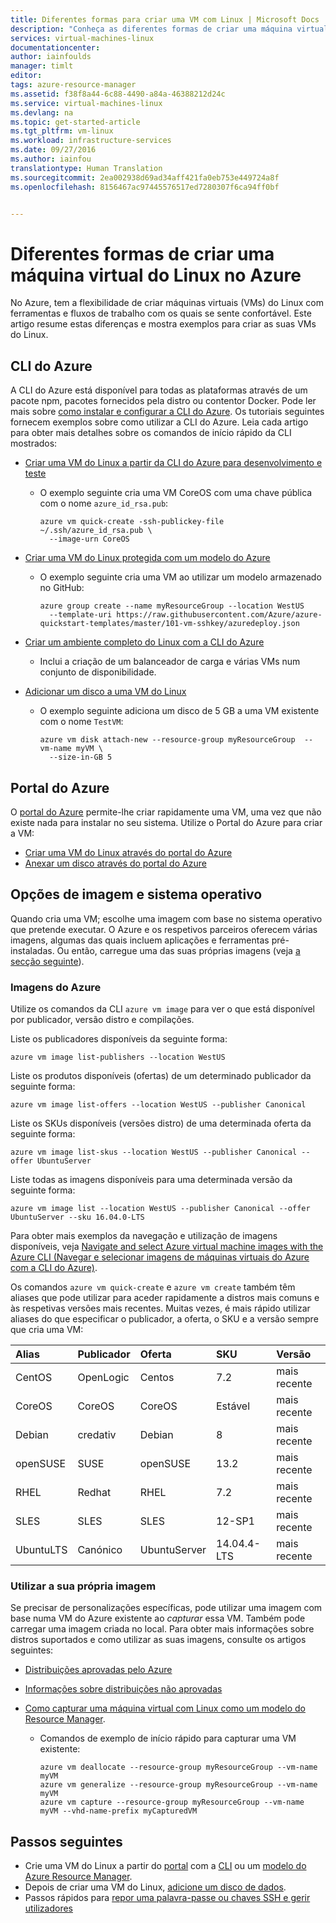 ```yaml
---
title: Diferentes formas para criar uma VM com Linux | Microsoft Docs
description: "Conheça as diferentes formas de criar uma máquina virtual do Linux no Azure, incluindo ligações para ferramentas e tutoriais para cada método."
services: virtual-machines-linux
documentationcenter: 
author: iainfoulds
manager: timlt
editor: 
tags: azure-resource-manager
ms.assetid: f38f8a44-6c88-4490-a84a-46388212d24c
ms.service: virtual-machines-linux
ms.devlang: na
ms.topic: get-started-article
ms.tgt_pltfrm: vm-linux
ms.workload: infrastructure-services
ms.date: 09/27/2016
ms.author: iainfou
translationtype: Human Translation
ms.sourcegitcommit: 2ea002938d69ad34aff421fa0eb753e449724a8f
ms.openlocfilehash: 8156467ac97445576517ed7280307f6ca94ff0bf


---
```

# <a name="different-ways-to-create-a-linux-virtual-machine-in-azure"></a>Diferentes formas de criar uma máquina virtual do Linux no Azure
No Azure, tem a flexibilidade de criar máquinas virtuais (VMs) do Linux com ferramentas e fluxos de trabalho com os quais se sente confortável. Este artigo resume estas diferenças e mostra exemplos para criar as suas VMs do Linux.

## <a name="azure-cli"></a>CLI do Azure
A CLI do Azure está disponível para todas as plataformas através de um pacote npm, pacotes fornecidos pela distro ou contentor Docker. Pode ler mais sobre [como instalar e configurar a CLI do Azure](../xplat-cli-install.md). Os tutoriais seguintes fornecem exemplos sobre como utilizar a CLI do Azure. Leia cada artigo para obter mais detalhes sobre os comandos de início rápido da CLI mostrados:

* [Criar uma VM do Linux a partir da CLI do Azure para desenvolvimento e teste](virtual-machines-linux-quick-create-cli.md)
  
  * O exemplo seguinte cria uma VM CoreOS com uma chave pública com o nome `azure_id_rsa.pub`:
    
    ```azurecli
    azure vm quick-create -ssh-publickey-file ~/.ssh/azure_id_rsa.pub \
      --image-urn CoreOS
    ```
* [Criar uma VM do Linux protegida com um modelo do Azure](virtual-machines-linux-create-ssh-secured-vm-from-template.md)
  
  * O exemplo seguinte cria uma VM ao utilizar um modelo armazenado no GitHub:
    
    ```azurecli
    azure group create --name myResourceGroup --location WestUS 
      --template-uri https://raw.githubusercontent.com/Azure/azure-quickstart-templates/master/101-vm-sshkey/azuredeploy.json
    ```
* [Criar um ambiente completo do Linux com a CLI do Azure](virtual-machines-linux-create-cli-complete.md)
  
  * Inclui a criação de um balanceador de carga e várias VMs num conjunto de disponibilidade.
* [Adicionar um disco a uma VM do Linux](virtual-machines-linux-add-disk.md)
  
  * O exemplo seguinte adiciona um disco de 5 GB a uma VM existente com o nome `TestVM`:
    
    ```azurecli
    azure vm disk attach-new --resource-group myResourceGroup  --vm-name myVM \
      --size-in-GB 5
    ```

## <a name="azure-portal"></a>Portal do Azure
O [portal do Azure](https://portal.azure.com) permite-lhe criar rapidamente uma VM, uma vez que não existe nada para instalar no seu sistema. Utilize o Portal do Azure para criar a VM:

* [Criar uma VM do Linux através do portal do Azure](virtual-machines-linux-quick-create-portal.md) 
* [Anexar um disco através do portal do Azure](virtual-machines-linux-attach-disk-portal.md)

## <a name="operating-system-and-image-choices"></a>Opções de imagem e sistema operativo
Quando cria uma VM; escolhe uma imagem com base no sistema operativo que pretende executar. O Azure e os respetivos parceiros oferecem várias imagens, algumas das quais incluem aplicações e ferramentas pré-instaladas. Ou então, carregue uma das suas próprias imagens (veja [a secção seguinte](#use-your-own-image)).

### <a name="azure-images"></a>Imagens do Azure
Utilize os comandos da CLI `azure vm image` para ver o que está disponível por publicador, versão distro e compilações.

Liste os publicadores disponíveis da seguinte forma:

```azurecli
azure vm image list-publishers --location WestUS
```

Liste os produtos disponíveis (ofertas) de um determinado publicador da seguinte forma:

```azurecli
azure vm image list-offers --location WestUS --publisher Canonical
```

Liste os SKUs disponíveis (versões distro) de uma determinada oferta da seguinte forma:

```azurecli
azure vm image list-skus --location WestUS --publisher Canonical --offer UbuntuServer
```

Liste todas as imagens disponíveis para uma determinada versão da seguinte forma:

```azurecli
azure vm image list --location WestUS --publisher Canonical --offer UbuntuServer --sku 16.04.0-LTS
```

Para obter mais exemplos da navegação e utilização de imagens disponíveis, veja [Navigate and select Azure virtual machine images with the Azure CLI (Navegar e selecionar imagens de máquinas virtuais do Azure com a CLI do Azure)](virtual-machines-linux-cli-ps-findimage.md).

Os comandos `azure vm quick-create` e `azure vm create` também têm aliases que pode utilizar para aceder rapidamente a distros mais comuns e às respetivas versões mais recentes. Muitas vezes, é mais rápido utilizar aliases do que especificar o publicador, a oferta, o SKU e a versão sempre que cria uma VM:

| Alias | Publicador | Oferta | SKU | Versão |
|:--- |:--- |:--- |:--- |:--- |
| CentOS |OpenLogic |Centos |7.2 |mais recente |
| CoreOS |CoreOS |CoreOS |Estável |mais recente |
| Debian |credativ |Debian |8 |mais recente |
| openSUSE |SUSE |openSUSE |13.2 |mais recente |
| RHEL |Redhat |RHEL |7.2 |mais recente |
| SLES |SLES |SLES |12-SP1 |mais recente |
| UbuntuLTS |Canónico |UbuntuServer |14.04.4-LTS |mais recente |

### <a name="use-your-own-image"></a>Utilizar a sua própria imagem
Se precisar de personalizações específicas, pode utilizar uma imagem com base numa VM do Azure existente ao *capturar* essa VM. Também pode carregar uma imagem criada no local. Para obter mais informações sobre distros suportados e como utilizar as suas imagens, consulte os artigos seguintes:

* [Distribuições aprovadas pelo Azure](virtual-machines-linux-endorsed-distros.md)
* [Informações sobre distribuições não aprovadas](virtual-machines-linux-create-upload-generic.md)
* [Como capturar uma máquina virtual com Linux como um modelo do Resource Manager](virtual-machines-linux-capture-image.md).
  
  * Comandos de exemplo de início rápido para capturar uma VM existente:
    
    ```azurecli
    azure vm deallocate --resource-group myResourceGroup --vm-name myVM
    azure vm generalize --resource-group myResourceGroup --vm-name myVM
    azure vm capture --resource-group myResourceGroup --vm-name myVM --vhd-name-prefix myCapturedVM
    ```

## <a name="next-steps"></a>Passos seguintes
* Crie uma VM do Linux a partir do [portal](virtual-machines-linux-quick-create-portal.md) com a [CLI](virtual-machines-linux-quick-create-cli.md) ou um [modelo do Azure Resource Manager](virtual-machines-linux-cli-deploy-templates.md).
* Depois de criar uma VM do Linux, [adicione um disco de dados](virtual-machines-linux-add-disk.md).
* Passos rápidos para [repor uma palavra-passe ou chaves SSH e gerir utilizadores](virtual-machines-linux-using-vmaccess-extension.md)




<!--HONumber=Nov16_HO2-->



